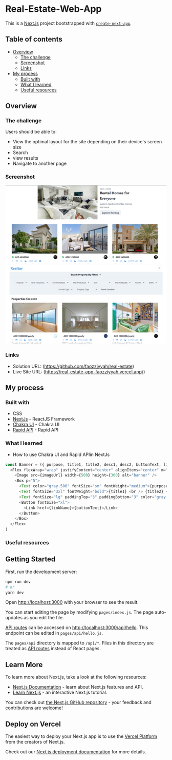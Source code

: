 # Real-Estate-Web-App
This is a [Next.js](https://nextjs.org/) project bootstrapped with [`create-next-app`](https://github.com/vercel/next.js/tree/canary/packages/create-next-app).

## Table of contents

- [Overview](#overview)
  - [The challenge](#the-challenge)
  - [Screenshot](#screenshot)
  - [Links](#links)
- [My process](#my-process)
  - [Built with](#built-with)
  - [What I learned](#what-i-learned)
  - [Useful resources](#useful-resources)

## Overview

### The challenge

Users should be able to:

- View the optimal layout for the site depending on their device's screen size
- Search
- view results
- Navigate to another page

### Screenshot

![](assets/screenshot.png)
![](assets/screenshot1.png)

### Links

- Solution URL: (https://github.com/faozziyyah/real-estate)
- Live Site URL: (https://real-estate-app-faozziyyah.vercel.app/)

## My process

### Built with

- CSS
- [NextJs](https://nextjs.org/) - ReactJS Framework
- [Chakra UI](https://chakra-ui.com/) - Chakra UI
- [Rapid API](https://rapidapi.com/hub?utm_source=youtube.com%2FJavaScriptMastery&utm_medium=DevRel&utm_campaign=DevRel) - Rapid API

### What I learned

- How to use Chakra UI and Rapid APIin NextJs

```Next.js
const Banner = ({ purpose, title1, title2, desc1, desc2, buttonText, linkName, imageUrl }) => (
  <Flex flexWrap="wrap" justifyContent="center" alignItems="center" m="10">
    <Image src={imageUrl} width={500} height={300} alt="banner" />
    <Box p="5">
      <Text color="gray.500" fontSize="sm" fontWeight="medium">{purpose}</Text>
      <Text fontSize="3xl" fontWeight="bold">{title1} <br /> {title2} </Text>
      <Text fontSize="lg" paddingTop="3" paddingBottom="3" color="gray.700">{desc1} <br /> {desc2}</Text>
      <Button fontSize="xl">
        <Link href={linkName}>{buttonText}</Link>
      </Button>
    </Box>
  </Flex>
)
```

### Useful resources
## Getting Started

First, run the development server:

```bash
npm run dev
# or
yarn dev
```

Open [http://localhost:3000](http://localhost:3000) with your browser to see the result.

You can start editing the page by modifying `pages/index.js`. The page auto-updates as you edit the file.

[API routes](https://nextjs.org/docs/api-routes/introduction) can be accessed on [http://localhost:3000/api/hello](http://localhost:3000/api/hello). This endpoint can be edited in `pages/api/hello.js`.

The `pages/api` directory is mapped to `/api/*`. Files in this directory are treated as [API routes](https://nextjs.org/docs/api-routes/introduction) instead of React pages.

## Learn More

To learn more about Next.js, take a look at the following resources:

- [Next.js Documentation](https://nextjs.org/docs) - learn about Next.js features and API.
- [Learn Next.js](https://nextjs.org/learn) - an interactive Next.js tutorial.

You can check out [the Next.js GitHub repository](https://github.com/vercel/next.js/) - your feedback and contributions are welcome!

## Deploy on Vercel

The easiest way to deploy your Next.js app is to use the [Vercel Platform](https://vercel.com/new?utm_medium=default-template&filter=next.js&utm_source=create-next-app&utm_campaign=create-next-app-readme) from the creators of Next.js.

Check out our [Next.js deployment documentation](https://nextjs.org/docs/deployment) for more details.
